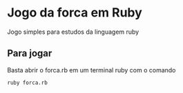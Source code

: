 # Jogo da forca em Ruby

Jogo simples para estudos da linguagem ruby

## Para jogar
Basta abrir o forca.rb em um terminal ruby com o comando
```
ruby forca.rb
``` 